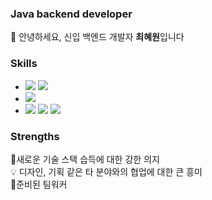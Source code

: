 ### Java backend developer
🌱 안녕하세요, 신입 백엔드 개발자 **최혜원**입니다  

### Skills
- <img src="https://img.shields.io/badge/Java-007396?style=flat-square&logo=Java&logoColor=white"/></a>  <img src="https://img.shields.io/badge/Springboot-6DB33F?style=flat-square&logo=Spring&logoColor=white"/></a>
- <img src="https://img.shields.io/badge/Oracle DB-F80000?style=flat-square&logo=Oracle&logoColor=white"/></a> 
- <img src="https://img.shields.io/badge/JavaScript-F7DF1E?style=flat-square&logo=JavaScript&logoColor=black"/></a>  <img src="https://img.shields.io/badge/HTML-1572B6?style=flat-square&logo=HTML5&logoColor=white"/></a> <img src="https://img.shields.io/badge/CSS-E34F26?style=flat-square&logo=CSS3&logoColor=white"/></a>  

### Strengths
🔧새로운 기술 스택 습득에 대한 강한 의지  
💡 디자인, 기획 같은 타 분야와의 협업에 대한 큰 흥미  
🤝준비된 팀워커  
